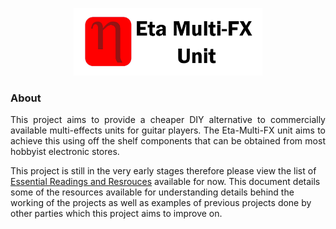 <p align="center">
<img src="Documentation\Images\logo.png" width="60%" height="60%" >
</p>

### About
<p align="justify">
This project aims to provide a cheaper DIY alternative to commercially available multi-effects units for guitar players. The Eta-Multi-FX unit aims to achieve this using off the shelf components that can be obtained from most hobbyist electronic stores. 

This project is still in the very early stages therefore please view the list of [Essential Readings and Resrouces](Documentation/Essential_Readings_And_Resources/Essential_Readings.md) available for now. This document details some of the resources available for understanding details behind the working of the projects as well as examples of previous projects done by other parties which this project aims to improve on.
</p>
